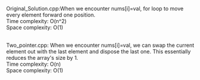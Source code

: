 Original_Solution.cpp:When we encounter nums[i]=val, for loop to move every element forward one position.
</br>
Time complexity: O(n^2)
</br>
Space complexity: O(1)
</br>
</br>

Two_pointer.cpp: When we encounter nums[i]=val, we can swap the current element out with the last element and dispose the last one. This essentially reduces the array's size by 1.
</br>
Time complexity: O(n)
</br>
Space complexity: O(1)


